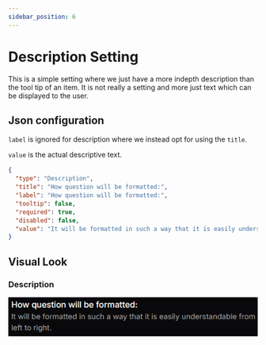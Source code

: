 ```yaml
---
sidebar_position: 6
---
```


# Description Setting
This is a simple setting where we just have a more indepth description than the tool tip of an item. It is not really a setting and more just text which can be displayed to the user.

## Json configuration
`label` is ignored for description where we instead opt for using the `title`.

`value` is the actual descriptive text.

```json
{
  "type": "Description",
  "title": "How question will be formatted:",
  "label": "How question will be formatted:",
  "tooltip": false,
  "required": true,
  "disabled": false,
  "value": "It will be formatted in such a way that it is easily understandable from left to right."
}
```

## Visual Look
### Description
![Description](./img/description.png)
